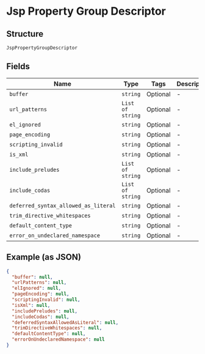 
# Jsp Property Group Descriptor

## Structure

`JspPropertyGroupDescriptor`

## Fields

| Name | Type | Tags | Description |
|  --- | --- | --- | --- |
| `buffer` | `string` | Optional | - |
| `url_patterns` | `List of string` | Optional | - |
| `el_ignored` | `string` | Optional | - |
| `page_encoding` | `string` | Optional | - |
| `scripting_invalid` | `string` | Optional | - |
| `is_xml` | `string` | Optional | - |
| `include_preludes` | `List of string` | Optional | - |
| `include_codas` | `List of string` | Optional | - |
| `deferred_syntax_allowed_as_literal` | `string` | Optional | - |
| `trim_directive_whitespaces` | `string` | Optional | - |
| `default_content_type` | `string` | Optional | - |
| `error_on_undeclared_namespace` | `string` | Optional | - |

## Example (as JSON)

```json
{
  "buffer": null,
  "urlPatterns": null,
  "elIgnored": null,
  "pageEncoding": null,
  "scriptingInvalid": null,
  "isXml": null,
  "includePreludes": null,
  "includeCodas": null,
  "deferredSyntaxAllowedAsLiteral": null,
  "trimDirectiveWhitespaces": null,
  "defaultContentType": null,
  "errorOnUndeclaredNamespace": null
}
```

